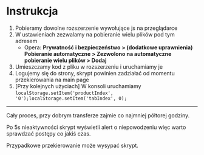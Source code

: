 # Instrukcja

1. Pobieramy dowolne rozszerzenie wywołujące js na przeglądarce
1. W ustawieniach zezwalamy na pobieranie wielu plików pod tym adresem
    - Opera: **Prywatność i bezpieczeństwo > (dodatkowe uprawnienia) Pobieranie automatyczne > Zezwolono na automatyczne pobieranie wielu plików > Dodaj**
1. Umieszczamy kod z pliku w rozszerzeniu i uruchamiamy je
1. Logujemy się do strony, skrypt powinien zadziałać od momentu przekierowania na main page
1. [Przy kolejnych użyciach] W konsoli uruchamiamy `localStorage.setItem('productIndex', '0');localStorage.setItem('tabIndex', 0);`

---

Cały proces, przy dobrym transferze zajmie co najmniej półtorej godziny.

Po 5s nieaktywności skrypt wyświetli alert o niepowodzeniu więc warto sprawdzać postępy co jakiś czas.

Przypadkowe przekierowanie może wysypać skrypt.
